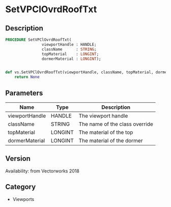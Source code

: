 # SetVPClOvrdRoofTxt

## Description
```pascal
PROCEDURE SetVPClOvrdRoofTxt(
				viewportHandle : HANDLE;
				className      : STRING;
				topMaterial    : LONGINT;
				dormerMaterial : LONGINT);
```

```python

def vs.SetVPClOvrdRoofTxt(viewportHandle, className, topMaterial, dormerMaterial):
    return None
```

## Parameters
|Name|Type|Description|
|---|---|---|
|viewportHandle|HANDLE|The viewport handle|
|className|STRING|The name of the class override|
|topMaterial|LONGINT|The material of the top|
|dormerMaterial|LONGINT|The material of the dormer|

## Version
Availability: from Vectorworks 2018
## Category
* Viewports

